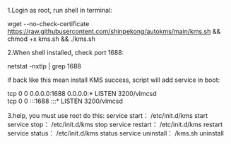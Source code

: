 1.Login as root, run shell in terminal:

wget --no-check-certificate https://raw.githubusercontent.com/shinpekong/autokms/main/kms.sh && chmod +x kms.sh && ./kms.sh

2.When shell installed, check port 1688:

netstat -nxtlp | grep 1688

if back like this mean install KMS success, script will add service in boot:

tcp        0      0 0.0.0.0:1688                0.0.0.0:*                   LISTEN      3200/vlmcsd         
tcp        0      0 :::1688                     :::*                        LISTEN      3200/vlmcsd 

3.help, you must use root do this:
service start：
/etc/init.d/kms start
service stop：
/etc/init.d/kms stop
service restart：
/etc/init.d/kms restart
service status：
/etc/init.d/kms status
service uninstall：
/kms.sh uninstall 
